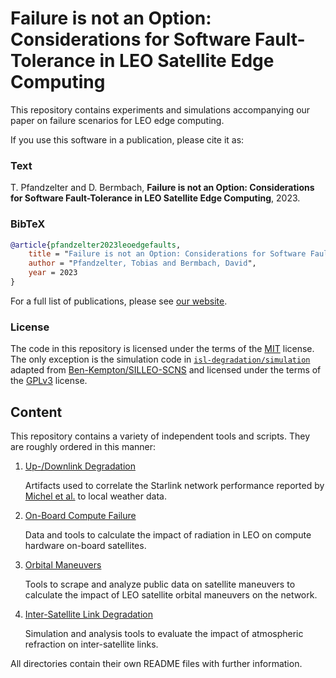 # Failure is not an Option: Considerations for Software Fault-Tolerance in LEO Satellite Edge Computing

This repository contains experiments and simulations accompanying our paper on failure scenarios for LEO edge computing.

If you use this software in a publication, please cite it as:

### Text

T. Pfandzelter and D. Bermbach, **Failure is not an Option: Considerations for Software Fault-Tolerance in LEO Satellite Edge Computing**, 2023.

### BibTeX

```bibtex
@article{pfandzelter2023leoedgefaults,
    title = "Failure is not an Option: Considerations for Software Fault-Tolerance in LEO Satellite Edge Computing",
    author = "Pfandzelter, Tobias and Bermbach, David",
    year = 2023
}
```

For a full list of publications, please see [our website](https://www.tu.berlin/en/mcc/research/publications).

### License

The code in this repository is licensed under the terms of the [MIT](./LICENSE) license.
The only exception is the simulation code in [`isl-degradation/simulation`](./isl-degradation/simulation/) adapted from [Ben-Kempton/SILLEO-SCNS](https://github.com/Ben-Kempton/SILLEO-SCNS) and licensed under the terms of the [GPLv3](./isl-degradation/simulation/LICENSE) license.

## Content

This repository contains a variety of independent tools and scripts.
They are roughly ordered in this manner:

1. [Up-/Downlink Degradation](./link-degradation/README.md)

    Artifacts used to correlate the Starlink network performance reported by [Michel et al.](https://dl.acm.org/doi/abs/10.1145/3517745.3561416) to local weather data.

1. [On-Board Compute Failure](./compute-failure/README.md)

    Data and tools to calculate the impact of radiation in LEO on compute hardware on-board satellites.

1. [Orbital Maneuvers](./orbital-maneuvers/README.md)

    Tools to scrape and analyze public data on satellite maneuvers to calculate the impact of LEO satellite orbital maneuvers on the network.

1. [Inter-Satellite Link Degradation](./isl-degradation/README.md)

    Simulation and analysis tools to evaluate the impact of atmospheric refraction on inter-satellite links.

All directories contain their own README files with further information.
